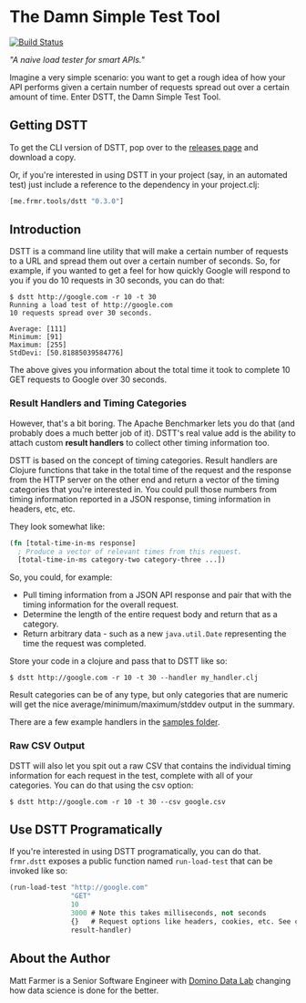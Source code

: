 # The Damn Simple Test Tool

[![Build Status](https://travis-ci.org/farmdawgnation/dstt.svg?branch=master)](https://travis-ci.org/farmdawgnation/dstt)

*"A naive load tester for smart APIs."*

Imagine a very simple scenario: you want to get a rough idea of how your API performs given a
certain number of requests spread out over a certain amount of time. Enter DSTT, the Damn Simple
Test Tool.

## Getting DSTT

To get the CLI version of DSTT, pop over to the [releases page](https://github.com/farmdawgnation/dstt/releases)
and download a copy.

Or, if you're interested in using DSTT in your project (say, in an automated test) just include a
reference to the dependency in your project.clj:

```clojure
[me.frmr.tools/dstt "0.3.0"]
```

## Introduction

DSTT is a command line utility that will make a certain number of requests to a URL and spread them
out over a certain number of seconds. So, for example, if you wanted to get a feel for how quickly
Google will respond to you if you do 10 requests in 30 seconds, you can do that:

```
$ dstt http://google.com -r 10 -t 30
Running a load test of http://google.com
10 requests spread over 30 seconds.

Average: [111]
Minimum: [91]
Maximum: [255]
StdDevi: [50.81885039584776]
```

The above gives you information about the total time it took to complete 10 GET requests to Google
over 30 seconds.

### Result Handlers and Timing Categories

However, that's a bit boring. The Apache Benchmarker lets you do that (and probably does a much
better job of it). DSTT's real value add is the ability to attach custom **result handlers** to
collect other timing information too.

DSTT is based on the concept of timing categories. Result handlers are Clojure functions that
take in the total time of the request and the response from the HTTP server on the other end
and return a vector of the timing categories that you're interested in. You could pull those numbers
from timing information reported in a JSON response, timing information in headers, etc, etc.

They look somewhat like:

```clojure
(fn [total-time-in-ms response]
  ; Produce a vector of relevant times from this request.
  [total-time-in-ms category-two category-three ...])
```

So, you could, for example:

* Pull timing information from a JSON API response and pair that with the timing information
  for the overall request.
* Determine the length of the entire request body and return that as a category.
* Return arbitrary data - such as a new `java.util.Date` representing the time the request was
  completed.

Store your code in a clojure and pass that to DSTT like so:

```
$ dstt http://google.com -r 10 -t 30 --handler my_handler.clj
```

Result categories can be of any type, but only categories that are numeric will get the nice
average/minimum/maximum/stddev output in the summary.

There are a few example handlers in the [samples folder](https://github.com/farmdawgnation/dstt/tree/master/samples).

### Raw CSV Output

DSTT will also let you spit out a raw CSV that contains the individual timing information for each
request in the test, complete with all of your categories. You can do that using the csv option:

```
$ dstt http://google.com -r 10 -t 30 --csv google.csv
```

## Use DSTT Programatically

If you're interested in using DSTT programatically, you can do that. `frmr.dstt` exposes a
public function named `run-load-test` that can be invoked like so:

```clojure
(run-load-test "http://google.com"
               "GET"
               10
               3000 # Note this takes milliseconds, not seconds
               {}   # Request options like headers, cookies, etc. See clj-http docs.
               result-handler)
```

## About the Author

Matt Farmer is a Senior Software Engineer with [Domino Data Lab](http://dominodatalab.com) changing
how data science is done for the better.

